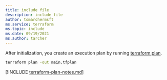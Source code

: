 ```yaml
---
title: include file
description: include file
author: tomarchermsft
ms.service: terraform
ms.topic: include
ms.date: 09/19/2021
ms.author: tarcher
---
```


After initialization, you create an execution plan by running [terraform plan](https://www.terraform.io/docs/commands/plan.html).

```cmd
terraform plan -out main.tfplan
```

[!INCLUDE [terraform-plan-notes.md](terraform-plan-notes.md)]
